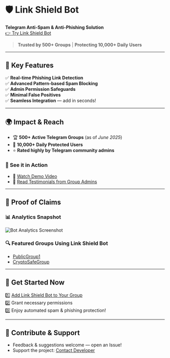 # 🛡️ Link Shield Bot  
**Telegram Anti-Spam & Anti-Phishing Solution**  
[👉 Try Link Shield Bot](https://t.me/@linkshield_bot)  

> **Trusted by 500+ Groups** | **Protecting 10,000+ Daily Users**  

---

## 🚀 Key Features

✅ **Real-time Phishing Link Detection**  
✅ **Advanced Pattern-based Spam Blocking**  
✅ **Admin Permission Safeguards**  
✅ **Minimal False Positives**  
✅ **Seamless Integration** — add in seconds!  

---

## 🌍 Impact & Reach

- 🏆 **500+ Active Telegram Groups** (as of *June 2025*)
- 👥 **10,000+ Daily Protected Users**
- ⭐ **Rated highly by Telegram community admins**

### 📢 See it in Action

- 🎥 [Watch Demo Video](YOUTUBE_LINK)
- 📝 [Read Testimonials from Group Admins](TESTIMONIALS.md)

---

## 📂 Proof of Claims

### 📊 Analytics Snapshot

![Bot Analytics Screenshot](assets/bot_analytics_screenshot.png)

### 🔍 Featured Groups Using Link Shield Bot

- [PublicGroup1](https://t.me/publicgroup1)
- [CryptoSafeGroup](https://t.me/cryptosafegroup)

---

## 🚀 Get Started Now

1️⃣ [Add Link Shield Bot to Your Group](https://t.me/aurra999_bot)  
2️⃣ Grant necessary permissions  
3️⃣ Enjoy automated spam & phishing protection!  

---

## 🤝 Contribute & Support

- Feedback & suggestions welcome — open an Issue!  
- Support the project: [Contact Developer](https://t.me/aurra999_bot)  
